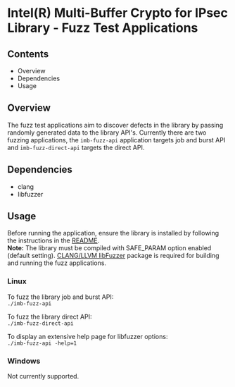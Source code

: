 # Intel(R) Multi-Buffer Crypto for IPsec Library - Fuzz Test Applications

## Contents

- Overview
- Dependencies
- Usage


## Overview

The fuzz test applications aim to discover defects in the library by passing randomly
generated data to the library API's. Currently there are two fuzzing applications, the
`imb-fuzz-api` application targets job and burst API and `imb-fuzz-direct-api` targets
the direct API.


## Dependencies
- clang
- libfuzzer

## Usage

Before running the application, ensure the library is installed by following the instructions
in the [README](https://github.com/intel/intel-ipsec-mb/tree/main/test#library-installation).  
**Note:** The library must be compiled with SAFE_PARAM option enabled (default setting).
[CLANG/LLVM libFuzzer](https://llvm.org/docs/LibFuzzer.html) package is required for building and running the fuzz applications.
### Linux
To fuzz the library job and burst API:  
`./imb-fuzz-api`  

To fuzz the library direct API:  
`./imb-fuzz-direct-api`  

To display an extensive help page for libfuzzer options:  
`./imb-fuzz-api -help=1`   

### Windows
Not currently supported.
